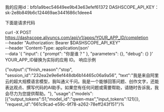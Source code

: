 我的应用id：bfb1a9bec54649ee9b43e63efef61372
DASHSCOPE_API_KEY：sk-2e8b849b6c124469ae3441686c1deee4

下面是请求代码


curl -X POST https://dashscope.aliyuncs.com/api/v1/apps/YOUR_APP_ID/completion \
--header "Authorization: Bearer $DASHSCOPE_API_KEY" \
--header 'Content-Type: application/json' \
--data '{
    "input": {
        "prompt": "你是谁？"
    },
    "parameters":  {},
    "debug": {}
}' 
YOUR_APP_ID替换为实际的应用 ID。
响应示例

 
{"output":{"finish_reason":"stop",
"session_id":"232ea2e9e6ef448db6b14465c06a9a56",
"text":"我是来自阿里云的超大规模语言模型，我叫通义千问。我是一个能够回答问题、创作文字，还能表达观点、撰写代码的AI助手。如果您有任何问题或需要帮助，请随时告诉我，我会尽力为您提供帮助。"},
"usage":{"models":[{"output_tokens":51,"model_id":"qwen-max","input_tokens":121}]},
"request_id":"661c9cad-e59c-9f78-a262-78eff243f151"}% 



